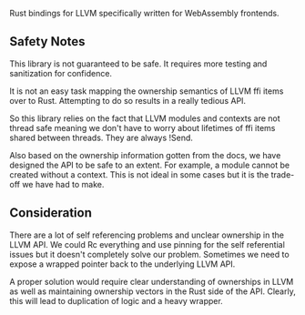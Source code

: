 Rust bindings for LLVM specifically written for WebAssembly frontends.

## Safety Notes

This library is not guaranteed to be safe. It requires more testing and sanitization for confidence.

It is not an easy task mapping the ownership semantics of LLVM ffi items over to Rust. Attempting to do so results in a really tedious API.

So this library relies on the fact that LLVM modules and contexts are not thread safe meaning we don't have to worry about lifetimes of ffi items shared between threads. They are always !Send.

Also based on the ownership information gotten from the docs, we have designed the API to be safe to an extent. For example, a module cannot be created without a context. This is not ideal in some cases but it is the trade-off we have had to make.

## Consideration

There are a lot of self referencing problems and unclear ownership in the LLVM API. We could Rc everything and use pinning for the self referential issues but it doesn't completely solve our problem.
Sometimes we need to expose a wrapped pointer back to the underlying LLVM API.

A proper solution would require clear understanding of ownerships in LLVM as well as maintaining ownership vectors in the Rust side of the API. Clearly, this will lead to duplication of logic and a heavy wrapper.
